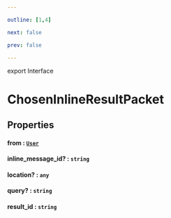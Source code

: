 ```yaml
---

outline: [1,4]

next: false

prev: false

---
```


export Interface
# ChosenInlineResultPacket

## Properties

#### from : [`User`](../classes/User.md)

#### inline_message_id? : `string`

#### location? : `any`

#### query? : `string`

#### result_id : `string`
